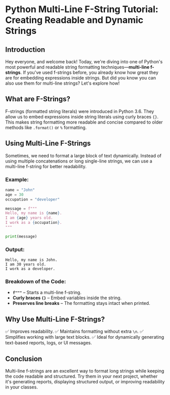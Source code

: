 # Python Multi-Line F-String Tutorial: Creating Readable and Dynamic Strings

## Introduction

Hey everyone, and welcome back! Today, we're diving into one of Python's most powerful and readable string formatting techniques—**multi-line f-strings**. If you've used f-strings before, you already know how great they are for embedding expressions inside strings. But did you know you can also use them for multi-line strings? Let's explore how!

## What are F-Strings?

F-strings (formatted string literals) were introduced in Python 3.6. They allow us to embed expressions inside string literals using curly braces `{}`. This makes string formatting more readable and concise compared to older methods like `.format()` or `%` formatting.

## Using Multi-Line F-Strings

Sometimes, we need to format a large block of text dynamically. Instead of using multiple concatenations or long single-line strings, we can use a multi-line f-string for better readability.

### Example:

```python
name = "John"
age = 30
occupation = "developer"

message = f"""
Hello, my name is {name}.
I am {age} years old.
I work as a {occupation}.
"""

print(message)
```

### Output:
```
Hello, my name is John.
I am 30 years old.
I work as a developer.
```

### Breakdown of the Code:
- **`f"""`** – Starts a multi-line f-string.
- **Curly braces `{}`** – Embed variables inside the string.
- **Preserves line breaks** – The formatting stays intact when printed.

## Why Use Multi-Line F-Strings?
✅ Improves readability.
✅ Maintains formatting without extra `\n`.
✅ Simplifies working with large text blocks.
✅ Ideal for dynamically generating text-based reports, logs, or UI messages.

## Conclusion

Multi-line f-strings are an excellent way to format long strings while keeping the code readable and structured. Try them in your next project, whether it's generating reports, displaying structured output, or improving readability in your classes.

<script async src="https://pagead2.googlesyndication.com/pagead/js/adsbygoogle.js?client=ca-pub-1602443888929206"
     crossorigin="anonymous"></script>
<ins class="adsbygoogle"
     style="display:block"
     data-ad-format="autorelaxed"
     data-ad-client="ca-pub-1602443888929206"
     data-ad-slot="7879511511"></ins>
<script>
     (adsbygoogle = window.adsbygoogle || []).push({});
</script>


